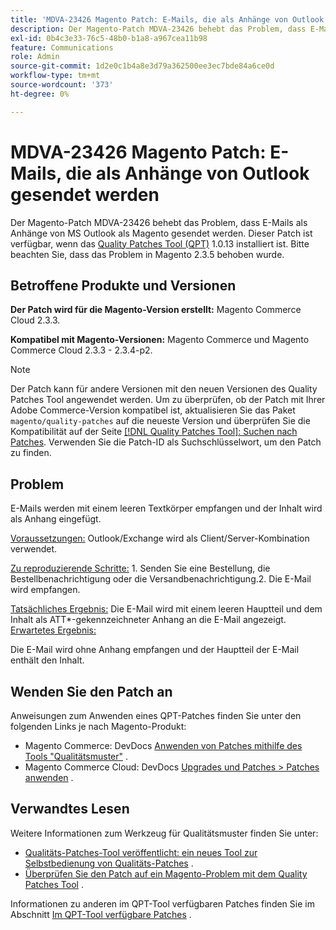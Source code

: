 ```yaml
---
title: 'MDVA-23426 Magento Patch: E-Mails, die als Anhänge von Outlook gesendet werden'
description: Der Magento-Patch MDVA-23426 behebt das Problem, dass E-Mails als Anhänge von MS Outlook als Magento gesendet werden. Dieser Patch ist verfügbar, wenn das [Quality Patches Tool (QPT)](/help/announcements/adobe-commerce-announcements/magento-quality-patches-released-new-tool-to-self-serve-quality-patches.md) 1.0.13 installiert ist. Bitte beachten Sie, dass das Problem in Magento 2.3.5 behoben wurde.
exl-id: 0b4c3e33-76c5-48b0-b1a8-a967cea11b98
feature: Communications
role: Admin
source-git-commit: 1d2e0c1b4a8e3d79a362500ee3ec7bde84a6ce0d
workflow-type: tm+mt
source-wordcount: '373'
ht-degree: 0%

---
```


# MDVA-23426 Magento Patch: E-Mails, die als Anhänge von Outlook gesendet werden

Der Magento-Patch MDVA-23426 behebt das Problem, dass E-Mails als Anhänge von MS Outlook als Magento gesendet werden. Dieser Patch ist verfügbar, wenn das [Quality Patches Tool (QPT)](/help/announcements/adobe-commerce-announcements/magento-quality-patches-released-new-tool-to-self-serve-quality-patches.md) 1.0.13 installiert ist. Bitte beachten Sie, dass das Problem in Magento 2.3.5 behoben wurde.

## Betroffene Produkte und Versionen

**Der Patch wird für die Magento-Version erstellt:** Magento Commerce Cloud 2.3.3.

**Kompatibel mit Magento-Versionen:** Magento Commerce und Magento Commerce Cloud 2.3.3 - 2.3.4-p2.

>[!NOTE]
>
>Der Patch kann für andere Versionen mit den neuen Versionen des Quality Patches Tool angewendet werden. Um zu überprüfen, ob der Patch mit Ihrer Adobe Commerce-Version kompatibel ist, aktualisieren Sie das Paket `magento/quality-patches` auf die neueste Version und überprüfen Sie die Kompatibilität auf der Seite [[!DNL Quality Patches Tool]: Suchen nach Patches](https://devdocs.magento.com/quality-patches/tool.html#patch-grid). Verwenden Sie die Patch-ID als Suchschlüsselwort, um den Patch zu finden.

## Problem

E-Mails werden mit einem leeren Textkörper empfangen und der Inhalt wird als Anhang eingefügt.

<u>Voraussetzungen:</u> Outlook/Exchange wird als Client/Server-Kombination verwendet.

<u>Zu reproduzierende Schritte:</u> 1. Senden Sie eine Bestellung, die Bestellbenachrichtigung oder die Versandbenachrichtigung.2. Die E-Mail wird empfangen.

<u>Tatsächliches Ergebnis:</u> Die E-Mail wird mit einem leeren Hauptteil und dem Inhalt als ATT\*-gekennzeichneter Anhang an die E-Mail angezeigt. <u>Erwartetes Ergebnis:</u>

Die E-Mail wird ohne Anhang empfangen und der Hauptteil der E-Mail enthält den Inhalt.

## Wenden Sie den Patch an

Anweisungen zum Anwenden eines QPT-Patches finden Sie unter den folgenden Links je nach Magento-Produkt:

* Magento Commerce: DevDocs [Anwenden von Patches mithilfe des Tools &quot;Qualitätsmuster&quot;](https://devdocs.magento.com/guides/v2.4/comp-mgr/patching/mqp.html) .
* Magento Commerce Cloud: DevDocs [Upgrades und Patches > Patches anwenden](https://devdocs.magento.com/cloud/project/project-patch.html) .

## Verwandtes Lesen

Weitere Informationen zum Werkzeug für Qualitätsmuster finden Sie unter:

* [Qualitäts-Patches-Tool veröffentlicht: ein neues Tool zur Selbstbedienung von Qualitäts-Patches](/help/announcements/adobe-commerce-announcements/magento-quality-patches-released-new-tool-to-self-serve-quality-patches.md) .
* [Überprüfen Sie den Patch auf ein Magento-Problem mit dem Quality Patches Tool](/help/support-tools/patches-available-in-qpt-tool/check-patch-for-magento-issue-with-magento-quality-patches.md) .

Informationen zu anderen im QPT-Tool verfügbaren Patches finden Sie im Abschnitt [Im QPT-Tool verfügbare Patches](https://support.magento.com/hc/en-us/sections/360010506631-Patches-available-in-QPT-tool-) .
